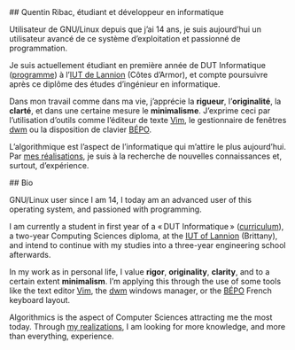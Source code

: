 <article class="bio fr">
## Quentin Ribac, étudiant et développeur en informatique

Utilisateur de GNU/Linux depuis que j’ai 14 ans, je suis aujourd’hui un utilisateur avancé de ce
système d’exploitation et passionné de programmation.

Je suis actuellement étudiant en première année de DUT Informatique
([programme](media/ppn-dut-informatique-2013.pdf)) à l’[IUT de Lannion](http://www.iut-lannion.fr)
(Côtes d’Armor), et compte poursuivre après ce diplôme des études d’ingénieur en informatique.

Dans mon travail comme dans ma vie, j’apprécie la **rigueur**, l’**originalité**, la **clarté**,
et dans une certaine mesure le **minimalisme**. J’exprime ceci par l’utilisation d’outils comme
l’éditeur de texte [Vim](http://www.vim.org/), le gestionnaire de fenêtres
[dwm](http://dwm.suckless.org) ou la disposition de clavier [BÉPO](http://bepo.fr).

L’algorithmique est l’aspect de l’informatique qui m’attire le plus aujourd’hui. Par
[mes réalisations](https://github.com/ribacq), je suis à la recherche de nouvelles connaissances et,
surtout, d’expérience.
</article>

<article class="bio en">
## Bio

GNU/Linux user since I am 14, I today am an advanced user of this operating system, and passioned
with programming.

I am currently a student in first year of a « DUT Informatique »
([curriculum](media/ppn-dut-informatique-2013.pdf)), a two-year Computing Sciences diploma, at the
[IUT of Lannion](http://www.iut-lannion.fr) (Brittany), and intend to continue with my studies into
a three-year engineering school afterwards.

In my work as in personal life, I value **rigor**, **originality**, **clarity**, and to a certain
extent **minimalism**. I’m applying this through the use of some tools like the text editor
[Vim](http://www.vim.org), the [dwm](http://dwm.suckless.org) windows manager, or the
[BÉPO](http://bepo.fr) French keyboard layout.

Algorithmics is the aspect of Computer Sciences attracting me the most today. Through
[my realizations](https://github.com/ribacq), I am looking for more knowledge, and more than
everything, experience.
</article>

